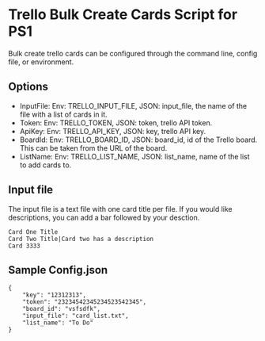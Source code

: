 # Trello Bulk Create Cards Script for PS1
Bulk create trello cards can be configured through the command line, config file, or environment.

## Options

- InputFile: Env: TRELLO_INPUT_FILE, JSON: input_file, the name of the file with a list of cards in it.
- Token: Env: TRELLO_TOKEN, JSON: token, trello API token.
- ApiKey: Env: TRELLO_API_KEY, JSON: key, trello API key.
- BoardId: Env: TRELLO_BOARD_ID, JSON: board_id, id of the Trello board. This can be taken from the URL of the board.
- ListName: Env: TRELLO_LIST_NAME, JSON: list_name, name of the list to add cards to.

## Input file

The input file is a text file with one card title per file. 
If you would like descriptions, you can add a bar followed by your desction.
```
Card One Title
Card Two Title|Card two has a description
Card 3333
```

## Sample Config.json
```
{
    "key": "12312313",
    "token": "23234542345234523542345",
    "board_id": "vsfsdfk",
    "input_file": "card_list.txt",
    "list_name": "To Do"
}
```
